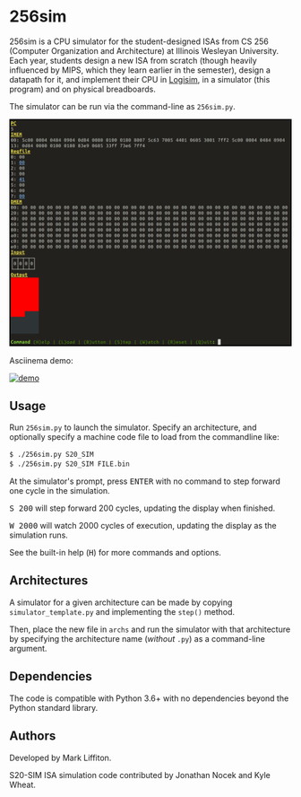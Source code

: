 # 256sim

256sim is a CPU simulator for the student-designed ISAs from CS 256 (Computer
Organization and Architecture) at Illinois Wesleyan University.  Each year,
students design a new ISA from scratch (though heavily influenced by MIPS,
which they learn earlier in the semester), design a datapath for it, and
implement their CPU in [Logisim](http://www.cburch.com/logisim/), in a
simulator (this program) and on physical breadboards.

The simulator can be run via the command-line as ``256sim.py``.

![256sim screenshot](docs/256sim_screenshot.png?raw=true)

Asciinema demo:

[![demo](https://asciinema.org/a/9qoZyN8gmCZDfo0buELqGj2bD.svg)](https://asciinema.org/a/9qoZyN8gmCZDfo0buELqGj2bD?autoplay=1)

## Usage

Run `256sim.py` to launch the simulator.  Specify an architecture, and
optionally specify a machine code file to load from the commandline like:
```bash
$ ./256sim.py S20_SIM
$ ./256sim.py S20_SIM FILE.bin
```

At the simulator's prompt, press <kbd>ENTER</kbd> with no command to step
forward one cycle in the simulation.

<kbd>S 200</kbd> will step forward 200 cycles, updating the display when
finished.

<kbd>W 2000</kbd> will watch 2000 cycles of execution, updating the display as
the simulation runs.

See the built-in help (<kbd>H</kbd>) for more commands and options.

## Architectures

A simulator for a given architecture can be made by copying
`simulator_template.py` and implementing the `step()` method.

Then, place the new file in `archs` and run the simulator with
that architecture by specifying the architecture name (*without*
`.py`) as a command-line argument.

## Dependencies

The code is compatible with Python 3.6+ with no dependencies beyond the
Python standard library.

## Authors

Developed by Mark Liffiton.

S20-SIM ISA simulation code contributed by Jonathan Nocek and Kyle Wheat.
